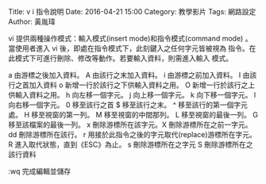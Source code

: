 Title:  v i 指令說明
Date: 2016-04-21 15:00
Category: 教學影片
Tags: 網路設定
Author: 黃胤瑋

vi 提供兩種操作模式：輸入模式(insert mode)和指令模式(command mode)
。當使用者進入 vi 後，即處在指令模式下，此刻鍵入之任何字元皆被視為
指令。在此模式下可進行刪除、修改等動作。若要輸入資料，則需進入輸入
模式。
<!-- PELICAN_END_SUMMARY -->


a                由游標之後加入資料。
A               由該行之末加入資料。
i                由游標之前加入資料。
I                由該行之首加入資料
 o              新增一行於該行之下供輸入資料之用。
O              新增一行於該行之上供輸入資料之用。
 h              向左移一個字元。
 j               向上移一個字元。
 k               向下移一個字元。
 l               向右移一個字元。
0               移至該行之首
$               移至該行之末。
^               移至該行的第一個字元處。
H              移至視窗的第一列。
M              移至視窗的中間那列。
L               移至視窗的最後一列。
G               移至該檔案的最後一列。
x                刪除游標所在該字元。X       刪除游標所在之前一字元。
dd              刪除游標所在該行。
 r               用接於此指令之後的字元取代(replace)游標所在字元。
 R              進入取代狀態，直到《ESC》為止。
 s               刪除游標所在之字元
S               刪除游標所在之該行資料

:wq            完成編輯並儲存